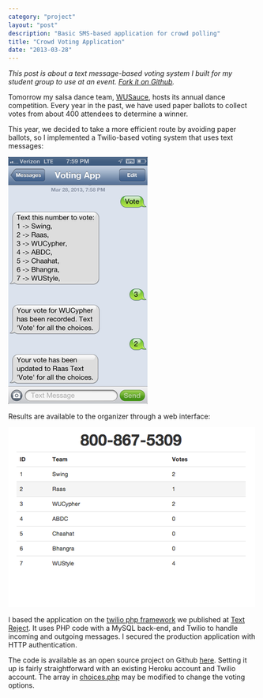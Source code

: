 ```yaml
---
category: "project"
layout: "post"
description: "Basic SMS-based application for crowd polling"
title: "Crowd Voting Application"
date: "2013-03-28"
---
```

*This post is about a text message-based voting system I built for my student group to use at an event. [Fork it on Github](https://github.com/philipithomas/wusauce_vote).*

Tomorrow my salsa dance team, [WUSauce](http://wusauce.wustl.edu), hosts its annual dance competition. Every year in the past, we have used paper ballots to collect votes from about 400 attendees to determine a winner.

This year, we decided to take a more efficient route by avoiding paper ballots, so I implemented a Twilio-based voting system that uses text messages:

<a href="/images/wusauce_vote_app.png"><img src="/images/wusauce_vote_app_small.png" alt="WUSauce Vote App Phone" /></a>

Results are available to the organizer through a web interface:

<a href="/images/wusauce_vote_interface.png"><img src="/images/wusauce_vote_interface.png" alt="WUSauce Voting App Interface" /></a>

I based the application on the [twilio php framework](https://github.com/TextReject/twilio-php-framework) we published at [Text Reject](http://textreject.com). It uses PHP code with a MySQL back-end, and Twilio to handle incoming and outgoing messages. I secured the production application with HTTP authentication.

The code is available as an open source project on Github [here](https://github.com/philipithomas/wusauce_vote). Setting it up is fairly straightforward with an existing Heroku account and Twilio account. The array in [choices.php](https://github.com/philipithomas/wusauce_vote/blob/master/choices.php) may be modified to change the voting options. 
